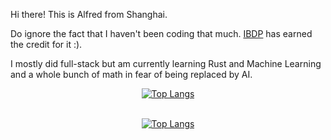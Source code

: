 Hi there! This is Alfred from Shanghai.

Do ignore the fact that I haven't been coding that much. [IBDP](https://www.ibo.org/programmes/diploma-programme/) has earned the credit for it :). 

I mostly did full-stack but am currently learning Rust and Machine Learning and a whole bunch of math in fear of being replaced by AI.

<div align="center">
  <a href="https://github.com/itaditya#gh-light-mode-only">
    <img src="https://github-readme-stats.vercel.app/api/top-langs/?username=anuraghazra&layout=pie&theme=graywhite#gh-light-mode-only" alt="Top Langs" />
  </a>

  <a href="https://github.com/itaditya#gh-dark-mode-only">\
    <img src="https://github-readme-stats.vercel.app/api/top-langs/?username=anuraghazra&layout=pie&theme=dark#gh-dark-mode-only" alt="Top Langs" />
  </a>

</div>
